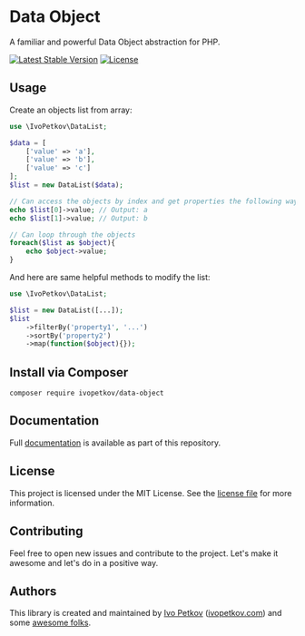 # Data Object

A familiar and powerful Data Object abstraction for PHP.

[![Latest Stable Version](https://poser.pugx.org/ivopetkov/data-object/v/stable)](https://packagist.org/packages/ivopetkov/data-object)
[![License](https://poser.pugx.org/ivopetkov/data-object/license)](https://packagist.org/packages/ivopetkov/data-object)

## Usage

Create an objects list from array:
```php
use \IvoPetkov\DataList;

$data = [
    ['value' => 'a'],
    ['value' => 'b'],
    ['value' => 'c']
];
$list = new DataList($data);

// Can access the objects by index and get properties the following ways
echo $list[0]->value; // Output: a
echo $list[1]->value; // Output: b

// Can loop through the objects
foreach($list as $object){
    echo $object->value;
}

```

And here are same helpful methods to modify the list:
```php
use \IvoPetkov\DataList;

$list = new DataList([...]);
$list
    ->filterBy('property1', '...')
    ->sortBy('property2')
    ->map(function($object){});

```

## Install via Composer

```shell
composer require ivopetkov/data-object
```

## Documentation

Full [documentation](https://github.com/ivopetkov/data-object/blob/master/docs/markdown/index.md) is available as part of this repository.

## License
This project is licensed under the MIT License. See the [license file](https://github.com/ivopetkov/data-object/blob/master/LICENSE) for more information.

## Contributing
Feel free to open new issues and contribute to the project. Let's make it awesome and let's do in a positive way.

## Authors
This library is created and maintained by [Ivo Petkov](https://github.com/ivopetkov/) ([ivopetkov.com](https://ivopetkov.com)) and some [awesome folks](https://github.com/ivopetkov/data-object/graphs/contributors).

